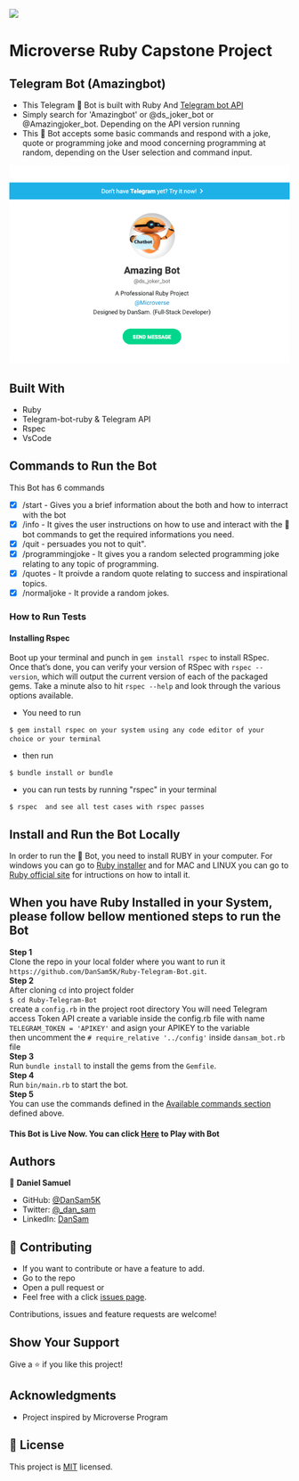 ![](https://img.shields.io/badge/Microverse-blueviolet)

# Microverse Ruby Capstone Project

## Telegram Bot (Amazingbot)

- This Telegram 🤖 Bot is built with Ruby And [Telegram bot API](https://core.telegram.org/bots/api)
- Simply search for 'Amazingbot' or @ds_joker_bot or @Amazingjoker_bot. Depending on the API version running
- This 🤖 Bot accepts some basic commands and respond with a joke, quote or programming joke and mood concerning programming at random, depending on the User selection and command input.

 ![screenshot](./images/botscreenshot.png)

## Built With

- Ruby
- Telegram-bot-ruby & Telegram API
- Rspec
- VsCode

## Commands to Run the Bot
This Bot has 6 commands
- [x] /start - Gives you a brief information about the both and how to interract with the bot
- [x] /info - It gives the user instructions on  how to use and interact with the 🤖bot commands to get the required informations you need.
- [x] /quit  - persuades you not to quit".
- [x] /programmingjoke - It gives you a random selected programming joke relating to any topic of programming.
- [x] /quotes - It proivde a random quote relating to success and inspirational topics.
- [x] /normaljoke - It provide a random jokes.

### How to Run Tests

#### Installing Rspec
Boot up your terminal and punch in `gem install rspec` to install RSpec. Once that’s done, you can verify your version of RSpec with `rspec --version`, which will output the current version of each of the packaged gems. Take a minute also to hit `rspec --help` and look through the various options available.

- You need to run 
```
$ gem install rspec on your system using any code editor of your choice or your terminal
```
- then run
```
$ bundle install or bundle
```
- you can run tests by running "rspec" in your terminal
```
$ rspec  and see all test cases with rspec passes
```

## Install and Run the Bot Locally

In order to run the 🤖 Bot, you need to install RUBY in your computer. For windows you can go to [Ruby installer](https://rubyinstaller.org/) and for MAC and LINUX you can go to [Ruby official site](https://www.ruby-lang.org/en/downloads/) for intructions on how to intall it.

## When you have Ruby Installed in your System, please follow bellow mentioned steps to run the Bot

**Step 1**<br>
Clone the repo in your local folder where you want to run it<br>
`https://github.com/DanSam5K/Ruby-Telegram-Bot.git`.<br>
**Step 2**<br>
After cloning `cd` into project folder <br>
`$ cd Ruby-Telegram-Bot`<br> 
create a `config.rb` in the project root directory You will need Telegram access Token API
create a variable inside the config.rb file  with name <br>
` TELEGRAM_TOKEN = 'APIKEY' ` and asign your APIKEY to the variable<br>
then uncomment the `# require_relative '../config'` inside `dansam_bot.rb` file <br>
**Step 3**<br> 
Run `bundle install` to install the gems from the `Gemfile`.<br>
**Step 4**<br>
Run `bin/main.rb` to start the bot.<br>
**Step 5**<br>
You can use the commands defined in the [Available commands section](#Commands-to-Run-the-Bot) defined above.<br>

#### This Bot is Live Now. You can click [Here](https://t.me/ds_joker_bot) to Play with Bot

## Authors

👤 **Daniel Samuel**

- GitHub: [@DanSam5K](https://github.com/DanSam5K)
- Twitter: [@_dan_sam](https://twitter.com/_dan_sam)
- LinkedIn: [DanSam](https://www.linkedin.com/in/dansamuel/)

## 🤝 Contributing

- If you want to contribute or have a feature to add.
- Go to the repo
- Open a pull request
or
- Feel free with a click [issues page](https://github.com/DanSam5K/Ruby-Telegram-Bot/issues).

Contributions, issues and feature requests are welcome!

## Show Your Support
Give a ⭐️ if you like this project!

## Acknowledgments

- Project inspired by Microverse Program

## 📝 License

This project is [MIT](https://mit-license.org/) licensed.

